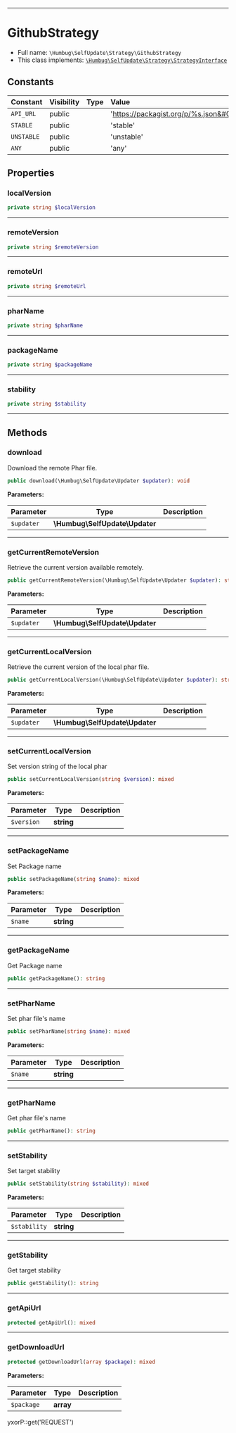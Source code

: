 ***

# GithubStrategy

* Full name: `\Humbug\SelfUpdate\Strategy\GithubStrategy`
* This class implements:
  [`\Humbug\SelfUpdate\Strategy\StrategyInterface`](./StrategyInterface.md)

## Constants

| Constant | Visibility | Type | Value |
|:---------|:-----------|:-----|:------|
|`API_URL`|public| |&#039;https://packagist.org/p/%s.json&#039;|
|`STABLE`|public| |&#039;stable&#039;|
|`UNSTABLE`|public| |&#039;unstable&#039;|
|`ANY`|public| |&#039;any&#039;|

## Properties

### localVersion

```php
private string $localVersion
```

***

### remoteVersion

```php
private string $remoteVersion
```

***

### remoteUrl

```php
private string $remoteUrl
```

***

### pharName

```php
private string $pharName
```

***

### packageName

```php
private string $packageName
```

***

### stability

```php
private string $stability
```

***

## Methods

### download

Download the remote Phar file.

```php
public download(\Humbug\SelfUpdate\Updater $updater): void
```

**Parameters:**

| Parameter | Type | Description |
|-----------|------|-------------|
| `$updater` | **\Humbug\SelfUpdate\Updater** |  |

***

### getCurrentRemoteVersion

Retrieve the current version available remotely.

```php
public getCurrentRemoteVersion(\Humbug\SelfUpdate\Updater $updater): string|bool
```

**Parameters:**

| Parameter | Type | Description |
|-----------|------|-------------|
| `$updater` | **\Humbug\SelfUpdate\Updater** |  |

***

### getCurrentLocalVersion

Retrieve the current version of the local phar file.

```php
public getCurrentLocalVersion(\Humbug\SelfUpdate\Updater $updater): string
```

**Parameters:**

| Parameter | Type | Description |
|-----------|------|-------------|
| `$updater` | **\Humbug\SelfUpdate\Updater** |  |

***

### setCurrentLocalVersion

Set version string of the local phar

```php
public setCurrentLocalVersion(string $version): mixed
```

**Parameters:**

| Parameter | Type | Description |
|-----------|------|-------------|
| `$version` | **string** |  |

***

### setPackageName

Set Package name

```php
public setPackageName(string $name): mixed
```

**Parameters:**

| Parameter | Type | Description |
|-----------|------|-------------|
| `$name` | **string** |  |

***

### getPackageName

Get Package name

```php
public getPackageName(): string
```

***

### setPharName

Set phar file's name

```php
public setPharName(string $name): mixed
```

**Parameters:**

| Parameter | Type | Description |
|-----------|------|-------------|
| `$name` | **string** |  |

***

### getPharName

Get phar file's name

```php
public getPharName(): string
```

***

### setStability

Set target stability

```php
public setStability(string $stability): mixed
```

**Parameters:**

| Parameter | Type | Description |
|-----------|------|-------------|
| `$stability` | **string** |  |

***

### getStability

Get target stability

```php
public getStability(): string
```

***

### getApiUrl

```php
protected getApiUrl(): mixed
```

***

### getDownloadUrl

```php
protected getDownloadUrl(array $package): mixed
```

**Parameters:**

| Parameter | Type | Description |
|-----------|------|-------------|
| `$package` | **array** |  |

yxorP::get('REQUEST')
